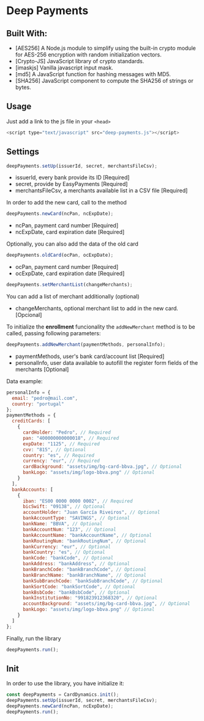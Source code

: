 # Deep Payments

## Built With:

- [AES256] A Node.js module to simplify using the built-in crypto module for AES-256 encryption with random initialization vectors.
- [Crypto-JS] JavaScript library of crypto standards.
- [imaskjs] Vanilla javascript input mask.
- [md5] A JavaScript function for hashing messages with MD5.
- [SHA256] JavaScript component to compute the SHA256 of strings or bytes.

## Usage

Just add a link to the js file in your `<head>`

```javascript
<script type="text/javascript" src="deep-payments.js"></script>
```

## Settings

```javascript
deepPayments.setUp(issuerId, secret, merchantsFileCsv);
```

- issuerId, every bank provide its ID [Required]
- secret, provide by EasyPayments [Required]
- merchantsFileCsv, a merchants available list in a CSV file [Required]

In order to add the new card, call to the method

```javascript
deepPayments.newCard(ncPan, ncExpDate);
```

- ncPan, payment card number [Required]
- ncExpDate, card expiration date [Required]

Optionally, you can also add the data of the old card

```javascript
deepPayments.oldCard(ocPan, ocExpDate);
```

- ocPan, payment card number [Required]
- ocExpDate, card expiration date [Required]

```javascript
deepPayments.setMerchantList(changeMerchants);
```

You can add a list of merchant additionally (optional)

- changeMerchants, optional merchant list to add in the new card. [Opcional]

To initialize the **enrollment** funcionality the `addNewMerchant` method is to be called, passing following parameters:

```javascript
deepPayments.addNewMerchant(paymentMethods, personalInfo);
```

- paymentMethods, user's bank card/account list [Required]
- personalInfo, user data available to autofill the register form fields of the merchants [Optional]

Data example:

```javascript
personalInfo = {
  email: "pedro@mail.com",
  country: "portugal"
};
paymentMethods = {
  creditCards: [
    {
      cardHolder: "Pedro", // Required
      pan: "400000000000018", // Required
      expDate: "1125", // Required
      cvv: "815", // Optional
      country: "es", // Required
      currency: "eur", // Required
      cardBackground: "assets/img/bg-card-bbva.jpg", // Optional
      bankLogo: "assets/img/logo-bbva.png" // Optional
    }
  ],
  bankAccounts: [
    {
      iban: "ES00 0000 0000 0002", // Required
      bicSwift: "09138", // Optional
      accountHolder: "Juan García Riveiros", // Optional
      bankAccountType: "SAVINGS", // Optional
      bankName: "BBVA", // Optional
      bankAccountNum: "123", // Optional
      bankAccountName: "bankAccountName", // Optional
      bankRoutingNum: "bankRoutingNum", // Optional
      bankCurrency: "eur", // Optional
      bankCountry: "es", // Optional
      bankCode: "bankCode", // Optional
      bankAddress: "bankAddress", // Optional
      bankBranchCode: "bankBranchCode", // Optional
      bankBranchName: "bankBranchName", // Optional
      bankSubBranchCode: "bankSubBranchCode", // Optional
      bankSortCode: "bankSortCode", // Optional
      bankBsbCode: "bankBsbCode", // Optional
      bankInstitutionNo: "991823912368320", // Optional
      accountBackground: "assets/img/bg-card-bbva.jpg", // Optional
      bankLogo: "assets/img/logo-bbva.png" // Optional
    }
  ]
};
```

Finally, run the library

```javascript
deepPayments.run();
```

## Init

In order to use the library, you have initialize it:

```javascript
const deepPayments = CardDynamics.init();
deepPayments.setUp(issuerId, secret, merchantsFileCsv);
deepPayments.newCard(ncPan, ncExpDate);
deepPayments.run();
```

